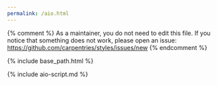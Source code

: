 ```yaml
---
permalink: /aio.html
---
```


{% comment %}
As a maintainer, you do not need to edit this file.
If you notice that something does not work, please 
open an issue: https://github.com/carpentries/styles/issues/new
{% endcomment %}

{% include base_path.html %}

{% include aio-script.md %}

